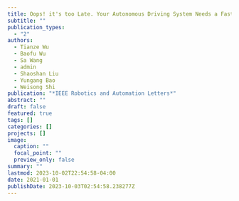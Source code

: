 ```yaml
---
title: Oops! it's too Late. Your Autonomous Driving System Needs a Faster Middleware
subtitle: ""
publication_types:
  - "2"
authors:
  - Tianze Wu
  - Baofu Wu
  - Sa Wang
  - admin
  - Shaoshan Liu
  - Yungang Bao
  - Weisong Shi
publication: "*IEEE Robotics and Automation Letters*"
abstract: ""
draft: false
featured: true
tags: []
categories: []
projects: []
image:
  caption: ""
  focal_point: ""
  preview_only: false
summary: ""
lastmod: 2023-10-02T22:54:58-04:00
date: 2021-01-01
publishDate: 2023-10-03T02:54:58.238277Z
---
```

